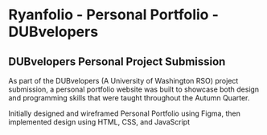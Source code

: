 # Ryanfolio - Personal Portfolio - DUBvelopers

## DUBvelopers Personal Project Submission

As part of the DUBvelopers (A University of Washington RSO) project submission, a personal portfolio website was built to showcase both design and programming skills that were taught throughout the Autumn Quarter.

Initially designed and wireframed Personal Portfolio using Figma, then implemented design using HTML, CSS, and JavaScript



